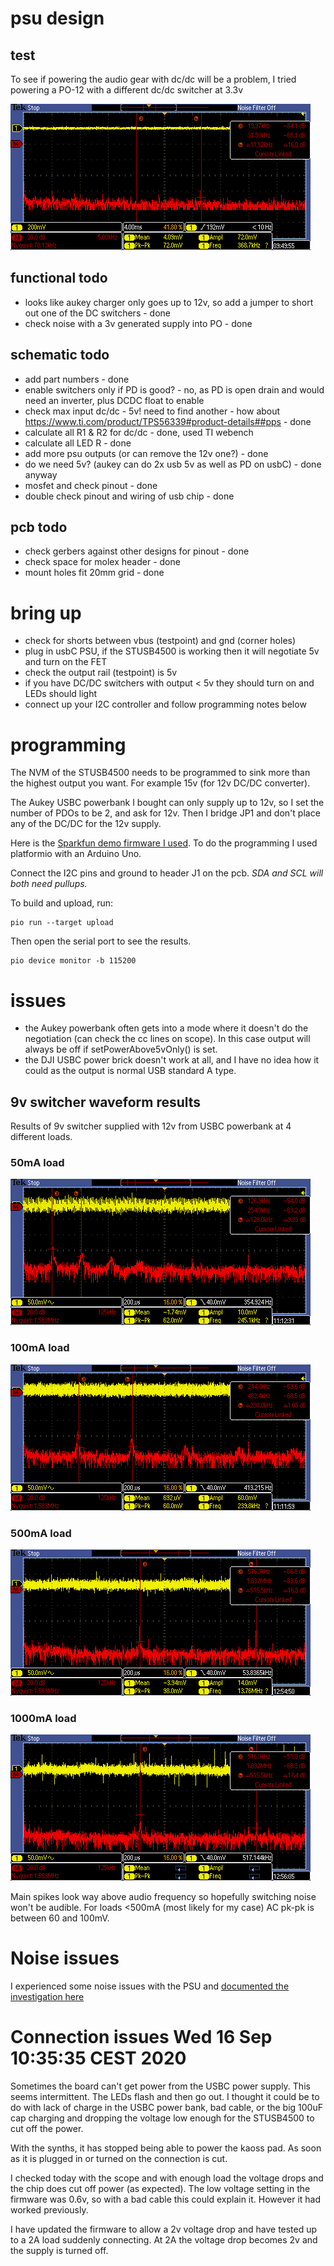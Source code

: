 # psu design

## test

To see if powering the audio gear with dc/dc will be a problem, I tried powering a PO-12 with a different dc/dc switcher at 3.3v

![fft audio noise](dcdc-po-out.png)

## functional todo

* looks like aukey charger only goes up to 12v, so add a jumper to short out one of the DC switchers - done
* check noise with a 3v generated supply into PO - done

## schematic todo

* add part numbers - done
* enable switchers only if PD is good? - no, as PD is open drain and would need an inverter, plus DCDC float to enable
* check max input dc/dc - 5v! need to find another - how about https://www.ti.com/product/TPS56339#product-details##pps - done
* calculate all R1 & R2 for dc/dc - done, used TI webench
* calculate all LED R  - done
* add more psu outputs (or can remove the 12v one?) - done
* do we need 5v? (aukey can do 2x usb 5v as well as PD on usbC) - done anyway
* mosfet and check pinout - done
* double check pinout and wiring of usb chip - done

## pcb todo

* check gerbers against other designs for pinout - done
* check space for molex header - done
* mount holes fit 20mm grid - done

# bring up

* check for shorts between vbus (testpoint) and gnd (corner holes)
* plug in usbC PSU, if the STUSB4500 is working then it will negotiate 5v and turn on the FET
* check the output rail (testpoint) is 5v
* if you have DC/DC switchers with output < 5v they should turn on and LEDs should light
* connect up your I2C controller and follow programming notes below

# programming

The NVM of the STUSB4500 needs to be programmed to sink more than the highest output you want. 
For example 15v (for 12v DC/DC converter).

The Aukey USBC powerbank I bought can only supply up to 12v, so I set the number of PDOs to be 2, and 
ask for 12v. Then I bridge JP1 and don't place any of the DC/DC for the 12v supply.

Here is the [Sparkfun demo firmware I used](../firmware/src/program.ino). To do the programming I used platformio with an Arduino Uno.

Connect the I2C pins and ground to header J1 on the pcb. *SDA and SCL will both need pullups.*

To build and upload, run:

    pio run --target upload

Then open the serial port to see the results.

    pio device monitor -b 115200

# issues

* the Aukey powerbank often gets into a mode where it doesn't do the negotiation (can check the cc lines on scope). In this case output will always be off if setPowerAbove5vOnly() is set.
* the DJI USBC power brick doesn't work at all, and I have no idea how it could as the output is normal USB standard A type.
## 9v switcher waveform results

Results of 9v switcher supplied with 12v from USBC powerbank at 4 different loads.

### 50mA load
![9v dcdc 50mA](9v-dcdc-50mA.PNG)

### 100mA load
![9v dcdc 100mA](9v-dcdc-100mA.PNG)

### 500mA load
![9v dcdc 500mA](9v-dcdc-500mA.PNG)

### 1000mA load
![9v dcdc 1000mA](9v-dcdc-1000mA.PNG)

Main spikes look way above audio frequency so hopefully switching noise won't be audible.
For loads <500mA (most likely for my case) AC pk-pk is between 60 and 100mV.

# Noise issues

I experienced some noise issues with the PSU and [documented the investigation here](noise_issue.md)

# Connection issues Wed 16 Sep 10:35:35 CEST 2020

Sometimes the board can't get power from the USBC power supply. This seems intermittent.
The LEDs flash and then go out. I thought it could be to do with lack of charge in the USBC power bank, bad cable,
or the big 100uF cap charging and dropping the voltage low enough for the STUSB4500 to cut off the power.

With the synths, it has stopped being able to power the kaoss pad. As soon as it is plugged in or turned on
the connection is cut.

I checked today with the scope and with enough load the voltage drops and the chip does cut off power (as expected).
The low voltage setting in the firmware was 0.6v, so with a bad cable this could explain it. However it had worked
previously.

I have updated the firmware to allow a 2v voltage drop and have tested up to a 2A load suddenly connecting. At 2A
the voltage drop becomes 2v and the supply is turned off.
